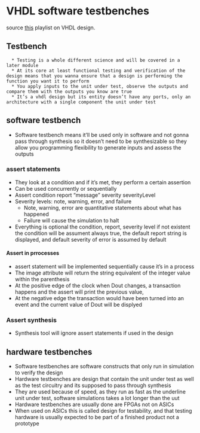 # VHDL software testbenches 
source [this](https://www.youtube.com/playlist?list=PLyWAP9QBe16p2HXVcyEgGAFicXJI797jK) playlist on VHDL design.

## Testbench
      * Testing is a whole different science and will be covered in a later module 
      * At its core at least functional testing and verification of the design means that you wanna ensure that a design is performing the function you want it to perform
      * You apply inputs to the unit under test, observe the outputs and compare them with the outputs you know are true
      * It’s a vhdl design but its entity doesn’t have any ports, only an architecture with a single component the unit under test 

## software testbench
- Software testbench means it’ll be used only in software and not gonna pass through synthesis so it doesn’t need to be synthesizable so they allow you programming flexibility to generate inputs and assess the outputs

### assert statements
- They look at a condition and if it’s met, they perform a certain assertion
- Can be used concurrently or sequentially 
- Assert condition report “message” severity severityLevel
- Severity levels: note, warning, error, and failure
    - Note, warning, error are quantitative statements about what has happened
    - Failure will cause the simulation to halt 
- Everything is optional the condition, report, severity level if not existent the condition will be assument always true, the default report string is displayed, and default severity of error is assumed by default

#### Assert in prrocesses
- assert statement will be implemented sequentially cause it’s in a process 
- The image attribute will return the string equivalent of the integer value within the parenthesis
- At the positive edge of the clock when Dout changes, a transaction happens and the assert will print the previous value, 
- At the negative edge the transaction would have been turned into an event and the current value of Dout will be displyed
  
### Assert synthesis 
- Synthesis tool will ignore assert statements if used in the design

## hardware testbenches
- Software testbenches are software constructs that only run in simulation to verify the design
- Hardware testbenches are design that contain the unit under test as well as the test circuitry and its supposed to pass through synthesis 
- They are used because of speed, as they run as fast as the underline unit under test, software simulations takes a lot longer than the uut
- Hardware testbenches are usually done are FPGAs not on ASICs
- When used on ASICs this is called design for testability, and that testing hardware is usually expected to be part of  a finished product not a prototype

